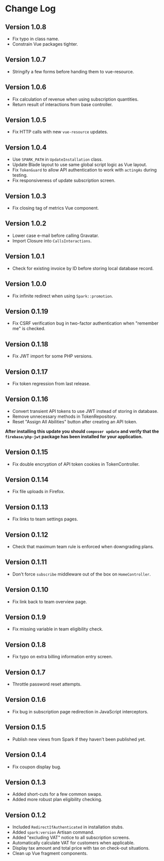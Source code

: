 # Change Log

## Version 1.0.8

- Fix typo in class name.
- Constrain Vue packages tighter.

## Version 1.0.7

- Stringify a few forms before handing them to vue-resource.

## Version 1.0.6

- Fix calculation of revenue when using subscription quantities.
- Return result of interactions from base controller.

## Version 1.0.5

- Fix HTTP calls with new `vue-resource` updates.

## Version 1.0.4

- Use `SPARK_PATH` in `UpdateInstallation` class.
- Update Blade layout to use same global script logic as Vue layout.
- Fix `TokenGuard` to allow API authentication to work with `actingAs` during testing.
- Fix responsiveness of update subscription screen.

## Version 1.0.3

- Fix closing tag of metrics Vue component.

## Version 1.0.2

- Lower case e-mail before calling Gravatar.
- Import Closure into `CallsInteractions`.

## Version 1.0.1

- Check for existing invoice by ID before storing local database record.

## Version 1.0.0

- Fix infinite redirect when using `Spark::promotion`.

## Version 0.1.19

- Fix CSRF verification bug in two-factor authentication when "remember me" is checked.

## Version 0.1.18

- Fix JWT import for some PHP versions.

## Version 0.1.17

- Fix token regression from last release.

## Version 0.1.16

- Convert transient API tokens to use JWT instead of storing in database.
- Remove unnecessary methods in TokenRepository.
- Reset "Assign All Abilities" button after creating an API token.

**After installing this update you should `composer update` and verify that the `firebase/php-jwt` package has been installed for your application.**

## Version 0.1.15

- Fix double encryption of API token cookies in TokenController.

## Version 0.1.14

- Fix file uploads in Firefox.

## Version 0.1.13

- Fix links to team settings pages.

## Version 0.1.12

- Check that maximum team rule is enforced when downgrading plans.

## Version 0.1.11

- Don't force `subscribe` middleware out of the box on `HomeController`.

## Version 0.1.10

- Fix link back to team overview page.

## Version 0.1.9

- Fix missing variable in team eligibility check.

## Version 0.1.8

- Fix typo on extra billing information entry screen.

## Version 0.1.7

- Throttle password reset attempts.

## Version 0.1.6

- Fix bug in subscription page redirection in JavaScript interceptors.

## Version 0.1.5

- Publish new views from Spark if they haven't been published yet.

## Version 0.1.4

- Fix coupon display bug.

## Version 0.1.3

- Added short-cuts for a few common swaps.
- Added more robust plan eligibility checking.

## Version 0.1.2

- Included `RedirectIfAuthenticated` in installation stubs.
- Added `spark:version` Artisan command.
- Added "excluding VAT" notice to all subscription screens.
- Automatically calculate VAT for customers when applicable.
- Display tax amount and total price with tax on check-out situations.
- Clean up Vue fragment components.

